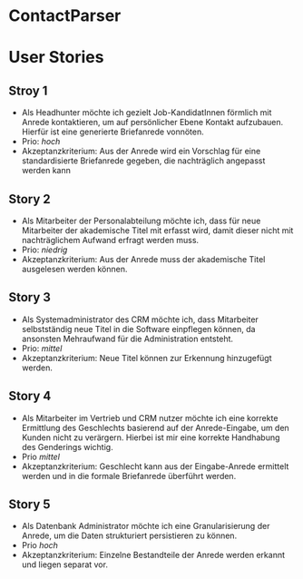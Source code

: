 # ContactParser

# User Stories
## Stroy 1 
* Als Headhunter möchte ich gezielt Job-KandidatInnen förmlich mit Anrede kontaktieren, um auf persönlicher Ebene Kontakt aufzubauen. Hierfür ist eine generierte Briefanrede vonnöten.
* Prio: *hoch*
* Akzeptanzkriterium: Aus der Anrede wird ein Vorschlag für eine standardisierte Briefanrede gegeben, die nachträglich angepasst werden kann
## Story 2
* Als Mitarbeiter der Personalabteilung möchte ich, dass für neue Mitarbeiter der akademische Titel mit erfasst wird, damit dieser nicht mit nachträglichem Aufwand erfragt werden muss.
* Prio: *niedrig*
* Akzeptanzkriterium: Aus der Anrede muss der akademische Titel ausgelesen werden können.
## Story 3
* Als Systemadministrator des CRM möchte ich, dass Mitarbeiter selbstständig neue Titel in die Software einpflegen können, da ansonsten Mehraufwand für die Administration entsteht.
* Prio: *mittel*
* Akzeptanzkriterium: Neue Titel können zur Erkennung hinzugefügt werden.
## Story 4
* Als Mitarbeiter im Vertrieb und CRM nutzer möchte ich eine korrekte Ermittlung des Geschlechts basierend auf der Anrede-Eingabe, um den Kunden nicht zu verärgern. Hierbei ist mir eine korrekte Handhabung des Genderings wichtig.
* Prio *mittel*
* Akzeptanzkriterium: Geschlecht kann aus der Eingabe-Anrede ermittelt werden und in die formale Briefanrede überführt werden.
## Story 5
* Als Datenbank Administrator möchte ich eine Granularisierung der Anrede, um die Daten strukturiert persistieren zu können.  
* Prio *hoch*
* Akzeptanzkriterium: Einzelne Bestandteile der Anrede werden erkannt und liegen separat vor. 
